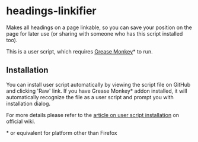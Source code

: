 # headings-linkifier
Makes all headings on a page linkable, so you can save your position on the page for later use (or sharing with someone who has this script installed too).

This is a user script, which requires [Grease Monkey](firefox-addon)* to run.

## Installation
You can install user script automatically by viewing the script file on GitHub and clicking 'Raw' link. If you have Grease Monkey* addon installed, it will automatically recognize the file as a user script and prompt you with installation dialog.

For more details please refer to the [article on user script installation](gm-install-docs) on official wiki.

\* or equivalent for platform other than Firefox

[firefox-addon]: https://addons.mozilla.org/pl/firefox/addon/greasemonkey/ "Grease Monkey on Firefox Addons"
[gm-install-docs]: https://wiki.greasespot.net/Greasemonkey_Manual:Installing_Scripts "User script installtion on Grease Monkey's offical wiki"

